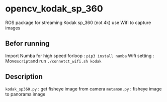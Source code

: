 # opencv_kodak_sp_360

ROS package for streaming Kodak sp_360 (not 4k)
use Wifi to capture images

## Befor running
Import Numba for high speed forloop : `pip3 install numba`
Wifi setting : Move`script`and run `./connetct_wifi.sh kodak`

## Description
`kodak_sp360.py` : get fisheye image from camera
`metamon.py` : fisheye image to panorama image
